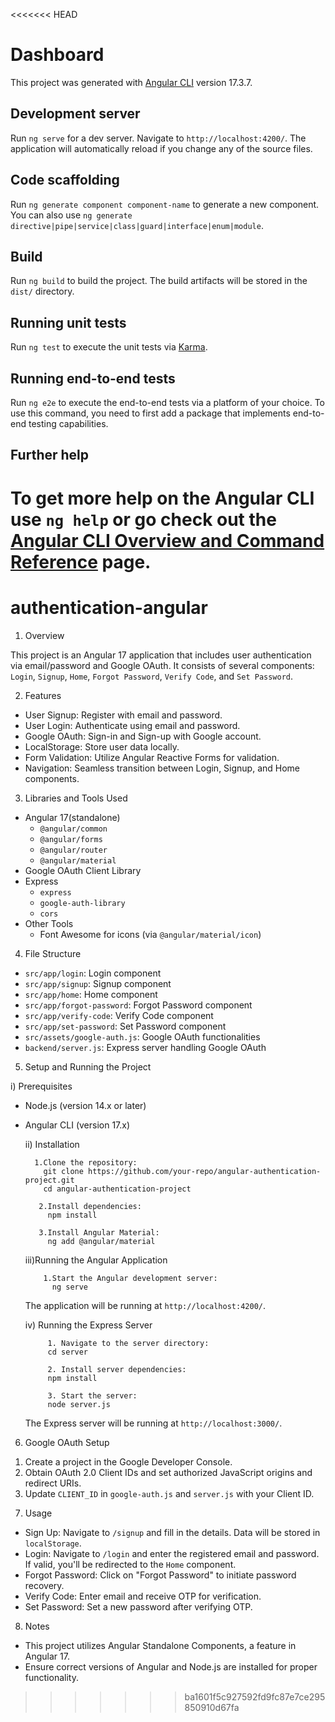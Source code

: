 <<<<<<< HEAD
# Dashboard

This project was generated with [Angular CLI](https://github.com/angular/angular-cli) version 17.3.7.

## Development server

Run `ng serve` for a dev server. Navigate to `http://localhost:4200/`. The application will automatically reload if you change any of the source files.

## Code scaffolding

Run `ng generate component component-name` to generate a new component. You can also use `ng generate directive|pipe|service|class|guard|interface|enum|module`.

## Build

Run `ng build` to build the project. The build artifacts will be stored in the `dist/` directory.

## Running unit tests

Run `ng test` to execute the unit tests via [Karma](https://karma-runner.github.io).

## Running end-to-end tests

Run `ng e2e` to execute the end-to-end tests via a platform of your choice. To use this command, you need to first add a package that implements end-to-end testing capabilities.

## Further help

To get more help on the Angular CLI use `ng help` or go check out the [Angular CLI Overview and Command Reference](https://angular.io/cli) page.
=======
# authentication-angular
1) Overview

This project is an Angular 17 application that includes user authentication via email/password and Google OAuth. It consists of several components: `Login`, `Signup`, `Home`, `Forgot Password`, `Verify Code`, and `Set Password`.

2) Features

- User Signup: Register with email and password.
- User Login: Authenticate using email and password.
- Google OAuth: Sign-in and Sign-up with Google account.
- LocalStorage: Store user data locally.
- Form Validation: Utilize Angular Reactive Forms for validation.
- Navigation: Seamless transition between Login, Signup, and Home components.

3) Libraries and Tools Used

- Angular 17(standalone)
  - `@angular/common`
  - `@angular/forms`
  - `@angular/router`
  - `@angular/material`
- Google OAuth Client Library
- Express
  - `express`
  - `google-auth-library`
  - `cors`
- Other Tools
  - Font Awesome for icons (via `@angular/material/icon`)

4) File Structure

- `src/app/login`: Login component
- `src/app/signup`: Signup component
- `src/app/home`: Home component
- `src/app/forgot-password`: Forgot Password component
- `src/app/verify-code`: Verify Code component
- `src/app/set-password`: Set Password component
- `src/assets/google-auth.js`: Google OAuth functionalities
- `backend/server.js`: Express server handling Google OAuth

5) Setup and Running the Project

 i) Prerequisites

- Node.js (version 14.x or later)
- Angular CLI (version 17.x)

  ii) Installation

        1.Clone the repository:
          git clone https://github.com/your-repo/angular-authentication-project.git
          cd angular-authentication-project
 
         2.Install dependencies:
           npm install
   
         3.Install Angular Material:
           ng add @angular/material

  iii)Running the Angular Application

          1.Start the Angular development server:
            ng serve
   
   The application will be running at `http://localhost:4200/`.

  iv) Running the Express Server

           1. Navigate to the server directory:
           cd server

           2. Install server dependencies:
           npm install

           3. Start the server:
           node server.js

   The Express server will be running at `http://localhost:3000/`.

6) Google OAuth Setup

1. Create a project in the Google Developer Console.
2. Obtain OAuth 2.0 Client IDs and set authorized JavaScript origins and redirect URIs.
3. Update `CLIENT_ID` in `google-auth.js` and `server.js` with your Client ID.

7) Usage

- Sign Up: Navigate to `/signup` and fill in the details. Data will be stored in `localStorage`.
- Login: Navigate to `/login` and enter the registered email and password. If valid, you'll be redirected to the `Home` component.
- Forgot Password: Click on "Forgot Password" to initiate password recovery.
- Verify Code: Enter email and receive OTP for verification.
- Set Password: Set a new password after verifying OTP.

8) Notes

- This project utilizes Angular Standalone Components, a feature in Angular 17.
- Ensure correct versions of Angular and Node.js are installed for proper functionality.
>>>>>>> ba1601f5c927592fd9fc87e7ce295850910d67fa
